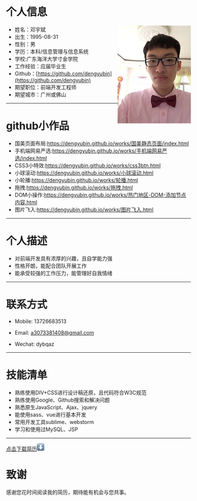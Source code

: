 
# 个人信息
 - 姓名：邓宇斌     <img src='src/images/me1.jpg' align='right' style=' width:200px;height:200 px'/>
 - 出生：1995-08-31
 - 性别：男
 - 学历：本科/信息管理与信息系统
 - 学校:广东海洋大学寸金学院
 - 工作经验：应届毕业生
 - Github：[https://github.com/dengyubin](https://github.com/dengyubin)
 - 期望职位：前端开发工程师
 - 期望城市：广州或佛山

---

# github小作品

- 国美页面布局:https://dengyubin.github.io/works/国美静态页面/index.html
- 手机端网易严选:https://dengyubin.github.io/works/手机端网易严选/index.html
- CSS3小特效:https://dengyubin.github.io/works/css3btn.html
- 小球滚动:https://dengyubin.github.io/works/小球滚动.html
- 小轮播:https://dengyubin.github.io/works/轮播.html
- 拖拽:https://dengyubin.github.io/works/拖拽.html
- DOM小操作:https://dengyubin.github.io/works/热门地区-DOM-添加节点内容.html
- 图片飞入:https://dengyubin.github.io/works/图片飞入.html
  
---
# 个人描述

- 对前端开发具有浓厚的兴趣，且自学能力强
- 性格开朗，能配合团队开展工作
- 能承受较强的工作压力，能管理好自我情绪

---
# 联系方式

- Mobile: 13726683513

- Email: a3073381408@gmail.com

- Wechat: dybqaz

---
# 技能清单
- 熟练使用DIV+CSS进行设计稿还原，且代码符合W3C规范
- 熟练使用Google、Github搜索和解决问题
- 熟悉原生JavaScript、Ajax、jquery
- 能使用sass、vue进行基本开发
- 常用开发工具sublime、webstorm
- 学习和使用过MySQL、JSP

---
[点击下载简历](src/images/me.pdf)![download](src/images/down.png "下载简历")

# 致谢
感谢您花时间阅读我的简历，期待能有机会与您共事。
